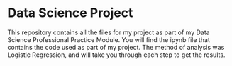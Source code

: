 # Data Science Project
This repository contains all the files for my project as part of my Data Science Professional Practice Module.
You will find the ipynb file that contains the code used as part of my project. The method of analysis was Logistic Regression, and will take you through each step to get the results.

